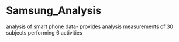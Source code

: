 Samsung_Analysis
================

analysis of smart phone data- provides analysis measurements of 30 subjects performing 6 activities
